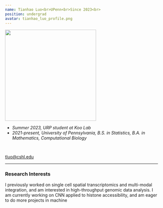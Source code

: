 ```yaml
---
name: Tianhao Luo<br>UPenn<br>Since 2023<br>
position: undergrad
avatar: tianhao_luo_profile.png
---
```


<img width="300" src="{{site.baseurl}}/images/people/{{page.avatar}}" data-action="zoom">
<br>

- _Summer 2023, URP student at Koo Lab_ <br>
- _2021-present, University of Pennsylvania, B.S. in Statistics, B.A. in Mathematics, Computational Biology_ <br>

<br>

<a href="mailto:tluo@cshl.edu"><i class="fa fa-envelope-o"></i> tluo@cshl.edu</a><br>

<hr>



### Research Interests

I previously worked on single cell spatial transcriptomics and multi-modal integration, and am interested in high-throughput genomic data analysis. I am currently working on CNN applied to histone accessibility, and am eager to do more projects in machine 

<br>
<br>
<br>

&nbsp;
&nbsp;
&nbsp;
&nbsp;
&nbsp;
&nbsp;
&nbsp;
&nbsp;
&nbsp;
&nbsp;
&nbsp;
&nbsp;
&nbsp;
&nbsp;
&nbsp;
&nbsp;
&nbsp;
&nbsp;
&nbsp;
&nbsp;
&nbsp;
&nbsp;
&nbsp;
&nbsp;

